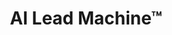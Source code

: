 ---
title: "AI Lead Machine™"
description: "Build your predictable lead-generation system in just 6 hours without ads or referrals. Turn AI + free tools into a lead engine that runs on autopilot."

sections:
  - type: "content"
    class: "about"
    content: |
      ## Are You Struggling with Unpredictable Leads?
      
      If you're a business founder with a small team, you already know:
      
      - Referrals aren't enough to keep your pipeline full
      - Cold outreach feels like shooting in the dark
      - Growth feels unpredictable and stressful
      
      You're not alone. Most service firms lack a systematic way to generate consistent, qualified leads.
      **That ends now.**

  - type: "grid"
    class: "about"
    grid_class: "about-content"
    header:
      title: "What is AI Lead Machine™?"
      subtitle: "A hands-on, live workshop where we'll **build your entire lead-generation system**—powered by AI and automation—so you never have to wonder where your next client is coming from."
    items:
      - title: "What You'll Build:"
        description: |
          ✓ Your perfect niche and high-value offers
          ✓ A lead magnet that attracts your ideal clients  
          ✓ A targeted lead list using free tools
          ✓ Personalised cold & warm outreach sequences
          ✓ A KPI dashboard to track and optimise your pipeline
        link:
          url: "#pricing"
          text: "Join AI Lead Machine™"
          class: "btn-primary"

  - type: "grid"
    class: "services"
    header:
      title: "Why This Works (And Why You'll Love It)"
      subtitle: "This isn't theory. You'll walk out with a working system + a library of templates and resources to keep it running."
    items:
      - icon: "icon-target"
        title: "No guesswork"
        description: "Everything is done in real time, together."
      - icon: "icon-computer"
        title: "No big tech costs"
        description: "We use only free tools and ChatGPT prompts."
      - icon: "icon-chart"
        title: "No wasted time"
        description: "Quick wins—you'll launch your first outreach campaign before the workshop ends."

  - type: "grid"
    class: "services"
    header:
      title: "What You Get Inside"
    grid_class: "grid-2"
    items:
      - title: "Core Training:"
        description: |
          - 2 live sessions (2.5 hrs each)
          - Interactive exercises + implementation support
      - title: "Premium Bonuses (Worth ₹19,000+):"
        description: |
          ✅ AI Prompt Library (ICP, Offers, Outreach, Follow-ups) — ₹5,000 value
          ✅ Lead Magnet & Offer Framework — ₹3,500 value
          ✅ LinkedIn Prospecting Guide — ₹4,000 value
          ✅ 90-Day AI Content Calendar — ₹3,500 value
          ✅ KPI Tracker & Workflow Templates — ₹3,000 value

  - type: "content"
    class: "testimonials"
    content: |
      ## 100% Risk-Free Guarantee
      
      If you don't generate at least 5 qualified leads or book 2 calls within 30 days of completing the workshop (and following the methods taught), I'll personally work with you for free until you do.
      
      **Or I'll give you double your money back.**
      
      That's how confident I am in this system.

  - type: "content"
    class: "services"
    content: |
      ## Your Price: ₹4,500
      
      ⚠ Only 15 seats available. Registration closes when spots fill up.

  - type: "content"
    class: "about"
    content: |
      ## Build Your Lead Generation System
      
      This intensive workshop is designed for business founders and small teams who are tired of unpredictable lead flow. In just 6 hours, you'll build a complete system that generates consistent, qualified leads using AI and free tools.

  - type: "grid"
    class: "services"
    header:
      title: "Workshop Format"
    grid_class: "grid-2"
    items:
      - title: "2 Live Sessions"
        description: |
          **2.5 hours each**
          - Interactive implementation - build as you learn
          - Real-time support - no question left unanswered
          - Immediate results - launch your first campaign during the workshop
      - title: "Perfect For"
        description: |
          - Professional service businesses with 5-50 employees
          - Founders who want systematic lead generation
          - Teams ready to move beyond referrals and hope-based marketing
          - Businesses looking for AI-powered, cost-effective solutions

pricing:
  amount: "₹4,500"
  seats: 15
  urgency: "Registration closes when spots fill up"

guarantee:
  title: "100% Risk-Free Guarantee"
  description: "If you don't generate at least 5 qualified leads or book 2 calls within 30 days of completing the workshop (and following the methods taught), I'll personally work with you for free until you do. Or I'll give you double your money back."

testimonials:
  - quote: "Remember: You're not paying for theory—you're paying for a system that delivers leads. And if it doesn't deliver? You don't pay."

cta:
  title: "Join the AI Lead Machine™ Workshop Today"
  subtitle: "Stop relying on referrals or guesswork. Build a lead engine that works for you—day in, day out."
  button:
    text: "Reserve Your Seat Now"
    url: "#pricing"
---